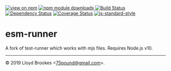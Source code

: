 [![view on npm](https://img.shields.io/npm/v/esm-runner.svg)](https://www.npmjs.org/package/esm-runner)
[![npm module downloads](https://img.shields.io/npm/dt/esm-runner.svg)](https://www.npmjs.org/package/esm-runner)
[![Build Status](https://travis-ci.org/test-runner-js/esm-runner.svg?branch=master)](https://travis-ci.org/test-runner-js/esm-runner)
[![Dependency Status](https://badgen.net/david/dep/test-runner-js/esm-runner)](https://david-dm.org/test-runner-js/esm-runner)
[![Coverage Status](https://coveralls.io/repos/github/test-runner-js/esm-runner/badge.svg)](https://coveralls.io/github/test-runner-js/esm-runner)
[![js-standard-style](https://img.shields.io/badge/code%20style-standard-brightgreen.svg)](https://github.com/feross/standard)

# esm-runner

A fork of test-runner which works with mjs files. Requires Node.js v10.

* * *

&copy; 2019 Lloyd Brookes \<75pound@gmail.com\>.
